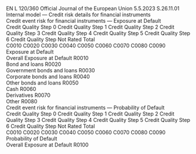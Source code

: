 EN  L 120/360 Official Journal of the European Union 5.5.2023
 S.26.11.01  
Internal model — Credit risk details for financial instruments  
Credit event risk for financial instruments — Exposure at Default  
Credit Quality 
Step 0  Credit Quality 
Step 1  Credit Quality 
Step 2  Credit Quality 
Step 3  Credit Quality 
Step 4  Credit Quality 
Step 5  Credit Quality 
Step 6  Credit Quality 
Step Not Rated  Total  
C0010  C0020  C0030  C0040  C0050  C0060  C0070  C0080  C0090  
Exposure at Default  
Overall Exposure at Default  R0010  
Bond and loans  R0020  
Government bonds and 
loans  R0030  
Corporate bonds and loans  R0040  
Other bonds and loans  R0050  
Cash  R0060  
Derivatives  R0070  
Other  R0080  
Credit event risk for financial instruments — Probability of Default  
Credit Quality 
Step 0  Credit Quality 
Step 1  Credit Quality 
Step 2  Credit Quality 
Step 3  Credit Quality 
Step 4  Credit Quality 
Step 5  Credit Quality 
Step 6  Credit Quality 
Step Not Rated  Total  
C0010  C0020  C0030  C0040  C0050  C0060  C0070  C0080  C0090  
Probability of Default  
Overall Exposure at Default  R0100